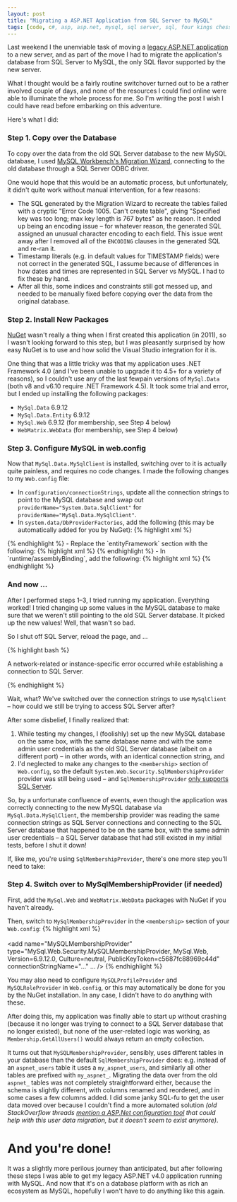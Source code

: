 ```yaml
---
layout: post
title: "Migrating a ASP.NET Application from SQL Server to MySQL"
tags: [code, c#, asp, asp.net, mysql, sql server, sql, four kings chess, european chess, chess]
---
```


Last weekend I the unenviable task of moving a [legacy ASP.NET application](http://fourkingschess.com/) to a new server, and as part of the move I had to migrate the application's database from SQL Server to MySQL, the only SQL flavor supported by the new server.

What I thought would be a fairly routine switchover turned out to be a rather involved couple of days, and none of the resources I could find online were able to illuminate the whole process for me. So I'm writing the post I wish I could have read before embarking on this adventure.

Here's what I did:

### Step 1. Copy over the Database
To copy over the data from the old SQL Server database to the new MySQL database, I used [MySQL Workbench's Migration Wizard](https://www.mysql.com/products/workbench/migrate/), connecting to the old database through a SQL Server ODBC driver.

One would hope that this would be an automatic process, but unfortunately, it didn't quite work without manual intervention, for a few reasons: 
- The SQL generated by the Migration Wizard to recreate the tables failed with a cryptic "Error Code 1005. Can't create table", giving "Specified key was too long; max key length is 767 bytes" as he reason. It ended up being an encoding issue – for whatever reason, the generated SQL assigned an unusual character encoding to each field. This issue went away after I removed all of the `ENCODING` clauses in the generated SQL and re-ran it.
- Timestamp literals (e.g. in default values for TIMESTAMP fields) were not correct in the generated SQL, I assume because of differences in how dates and times are represented in SQL Server vs MySQL. I had to fix these by hand.  
- After all this, some indices and constraints still got messed up, and needed to be manually fixed before copying over the data from the original database.
    
### Step 2. Install New Packages
[NuGet](https://www.nuget.org/) wasn't really a thing when I first created this application (in 2011), so I wasn't looking forward to this step, but I was pleasantly surprised by how easy NuGet is to use and how solid the Visual Studio integration for it is.

One thing that was a little tricky was that my application uses .NET Framework 4.0 (and I've been unable to upgrade it to 4.5+ for a variety of reasons), so I couldn't use any of the last fewpain versions of `MySql.Data` (both v8 and v6.10 require .NET Framework 4.5). It took some trial and error, but I ended up installing the following packages:
- `MySql.Data` 6.9.12
- `MySql.Data.Entity` 6.9.12
- `MySql.Web` 6.9.12 (for membership, see Step 4 below)
- `WebMatrix.WebData` (for membership, see Step 4 below)

### Step 3. Configure MySQL in web.config
Now that `MySql.Data.MySqlClient` is installed, switching over to it is actually quite painless, and requires no code changes. I made the following changes to my `Web.config` file:
- In `configuration/connectionStrings`, update all the connection strings to point to the MySQL database and swap out `providerName="System.Data.SqlClient"` for `providerName="MySql.Data.MySqlClient"`.
- In `system.data/DbProviderFactories`, add the following (this may be automatically added for you by NuGet):
{% highlight xml %}
<add name="MySQL Data Provider" invariant="MySql.Data.MySqlClient" description=".Net Framework Data Provider for MySQL" type="MySql.Data.MySqlClient.MySqlClientFactory, MySql.Data, Version=6.9.12.0, Culture=neutral, PublicKeyToken=c5687fc88969c44d" />
{% endhighlight %}
- Replace the `entityFramework` section with the following:
{% highlight xml %}
<entityFramework codeConfigurationType="MySql.Data.Entity.MySqlEFConfiguration, MySql.Data.Entity.EF6">
  <defaultConnectionFactory type="MySql.Data.Entity.MySqlConnectionFactory, MySql.Data.Entity.EF6" />
  <providers>
    <provider invariantName="MySql.Data.MySqlClient" type="MySql.Data.MySqlClient.MySqlProviderServices, MySql.Data.Entity.EF6, Version=6.9.12.0, Culture=neutral, PublicKeyToken=c5687fc88969c44d"></provider>
  </providers>
</entityFramework>
{% endhighlight %}
- In `runtime/assemblyBinding`, add the following:
{% highlight xml %}
<dependentAssembly>
  <assemblyIdentity name="MySql.Data" publicKeyToken="c5687fc88969c44d" />
  <bindingRedirect oldVersion="1.0.0.0-6.9.12.0" newVersion="6.9.12.0" />
</dependentAssembly>
{% endhighlight %}

### And now ...

After I performed steps 1–3, I tried running my application. Everything worked! I tried changing up some values in the MySQL database to make sure that we weren't still pointing to the old SQL Server database. It picked up the new values! Well, that wasn't so bad.

So I shut off SQL Server, reload the page, and ...

{% highlight bash %}

A network-related or instance-specific error occurred while establishing a connection to SQL Server.

{% endhighlight %}

Wait, what? We've switched over the connection strings to use `MySqlClient` – how could we still be trying to access SQL Server after?

After some disbelief, I finally realized that:
1. While testing my changes, I (foolishly) set up the new MySQL database on the same box, with the same database name and with the same admin user credentials as the old SQL Server database (albeit on a different port) – in other words, with an identical connection string, and
2. I'd neglected to make any changes to the `<membership>` section of `Web.config`, so the default `System.Web.Security.SqlMembershipProvider` provider was still being used – and `SqlMembershipProvider` [only supports SQL Server](https://docs.microsoft.com/en-us/dotnet/api/system.web.security.sqlmembershipprovider?view=netframework-4.8).

So, by a unfortunate confluence of events, even though the application was correctly connecting to the new MySQL database via `MySql.Data.MySqlClient`, the membership provider was reading the same connection strings as SQL Server connections and connecting to the SQL Server database that happened to be on the same box, with the same admin user credentials – a SQL Server database that had still existed in my initial tests, before I shut it down!

If, like me, you're using `SqlMembershipProvider`, there's one more step you'll need to take:

### Step 4. Switch over to MySqlMembershipProvider (if needed)

First, add the `MySql.Web` and `WebMatrix.WebData` packages with NuGet if you haven't already.

Then, switch to `MySqlMembershipProvider` in the `<membership>` section of your `Web.config`: 
{% highlight xml %}
<membership defaultProvider="MySQLMembershipProvider">
  <membership>	
    <providers>	       
      <add name="MySQLMembershipProvider" type="MySql.Web.Security.MySQLMembershipProvider, MySql.Web, Version=6.9.12.0, Culture=neutral, PublicKeyToken=c5687fc88969c44d" connectionStringName="..." ... />
  </membership>
</membership>
{% endhighlight %}

You may also need to configure `MySQLProfileProvider` and `MySQLRoleProvider` in `Web.config`, or this may automatically be done for you by the NuGet installation. In any case, I didn't have to do anything with these.

After doing this, my application was finally able to start up without crashing (because it no longer was trying to connect to a SQL Server database that no longer existed), but none of the user-related logic was working, as `Membership.GetAllUsers()` would always return an empty collection.

It turns out that `MySQLMembershipProvider`, sensibly, uses different tables in your database than the default `SqlMembershipProvider` does: e.g. instead of an `aspnet_users` table it uses a `my_aspnet_users`, and similarly all other tables are prefixed with `my_aspnet_`. Migrating the data over from the old `aspnet_` tables was not completely straightforward either, because the schema is slightly different, with columns renamed and reordered, and in some cases a few columns added. I did some janky SQL-fu to get the user data moved over because I couldn't find a more automated solution _(old StackOverflow threads [mention a ASP.Net configuration tool](https://stackoverflow.com/questions/2242644/using-mysql-mysqlmembershipprovider-autogenerateschema-true-not-working) that could help with this user data migration, but it doesn't seem to exist anymore)_.

# And you're done!

It was a slightly more perilous journey than anticipated, but after following these steps I was able to get my legacy ASP.NET v4.0 application running with MySQL. And now that it's on a database platform with as rich an ecosystem as MySQL, hopefully I won't have to do anything like this again.